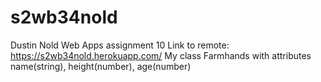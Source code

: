# s2wb34nold
Dustin Nold
Web Apps assignment 10
Link to remote: https://s2wb34nold.herokuapp.com/
My class Farmhands with attributes name(string), height(number), age(number)
